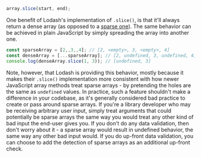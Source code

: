 ```javascript
array.slice(start, end);
```

One benefit of Lodash's implementation of `.slice()`, is that it'll always return a dense array (as opposed to a [sparse one](https://developer.mozilla.org/en-US/docs/Web/JavaScript/Guide/Indexed_collections#sparse_arrays)). The same behavior can be achieved in plain JavaScript by simply spreading the array into another one.

```javascript
const sparseArray = [2,,3,,4]; // [2, <empty>, 3, <empty>, 4]
const denseArray = [...sparseArray]; // [2, undefined, 3, undefined, 4]
console.log(denseArray.slice(1, 3)); // [undefined, 3]
```

Note, however, that Lodash is providing this behavior, mostly because it makes their `.slice()` implementation more consistent with how newer JavaScript array methods treat sparse arrays - by pretending the holes are the same as `undefined` values. In practice, such a feature shouldn't make a difference in your codebase, as it's generally considered bad practice to create or pass around sparse arrays. If you're a library developer who may be receiving arbitrary user input, simply treat arguments that could potentially be sparse arrays the same way you would treat any other kind of bad input the end-user gives you. If you don't do any data validation, then don't worry about it - a sparse array would result in undefined behavior, the same way any other bad input would. If you do up-front data validation, you can choose to add the detection of sparse arrays as an additional up-front check.
